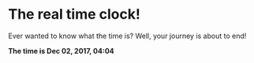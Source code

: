# The real time clock!

Ever wanted to know what the time is? Well, your journey is about to end!

**The time is Dec 02, 2017, 04:04**
